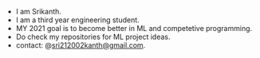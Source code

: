 - I am Srikanth.
- I am a third year engineering student.
- MY 2021 goal is to become better in ML and competetive programming.
- Do check my repositories for ML project ideas. 
- contact: @sri212002kanth@gmail.com.

<!---
srikanth2102/srikanth2102 is a ✨ special ✨ repository because its `README.md` (this file) appears on your GitHub profile.
You can click the Preview link to take a look at your changes.
--->
